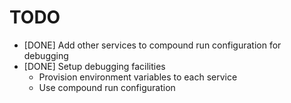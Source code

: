 # TODO

 - [DONE] Add other services to compound run configuration for debugging
 - [DONE] Setup debugging facilities
    - Provision environment variables to each service
    - Use compound run configuration
